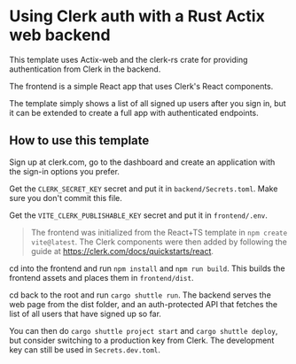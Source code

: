 # Using Clerk auth with a Rust Actix web backend

This template uses Actix-web and the clerk-rs crate for providing authentication from Clerk in the backend.

The frontend is a simple React app that uses Clerk's React components.

The template simply shows a list of all signed up users after you sign in, but it can be extended to create a full app with authenticated endpoints.

## How to use this template

Sign up at clerk.com, go to the dashboard and create an application with the sign-in options you prefer.

Get the `CLERK_SECRET_KEY` secret and put it in `backend/Secrets.toml`.
Make sure you don't commit this file.

Get the `VITE_CLERK_PUBLISHABLE_KEY` secret and put it in `frontend/.env`.

> The frontend was initialized from the React+TS template in `npm create vite@latest`.
> The Clerk components were then added by following the guide at <https://clerk.com/docs/quickstarts/react>.

cd into the frontend and run `npm install` and `npm run build`. This builds the frontend assets and places them in `frontend/dist`.

cd back to the root and run `cargo shuttle run`.
The backend serves the web page from the dist folder, and an auth-protected API that fetches the list of all users that have signed up so far.

You can then do `cargo shuttle project start` and `cargo shuttle deploy`, but consider switching to a production key from Clerk.
The development key can still be used in `Secrets.dev.toml`.
